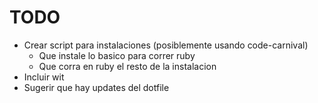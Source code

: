 # TODO
- Crear script para instalaciones (posiblemente usando code-carnival)
  - Que instale lo basico para correr ruby
  - Que corra en ruby el resto de la instalacion
- Incluir wit
- Sugerir que hay updates del dotfile
